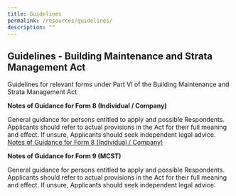 ```yaml
---
title: Guidelines
permalink: /resources/guidelines/
description: ""
---
```

Guidelines - Building Maintenance and Strata Management Act
-----------------------------------------------------------

Guidelines for relevant forms under Part VI of the Building Maintenance and Strata Management Act

**Notes of Guidance for Form 8 (Individual / Company)**

General guidance for persons entitled to apply and possible Respondents. Applicants should refer to actual provisions in the Act for their full meaning and effect. If unsure, Applicants should seek independent legal advice. 
[Notes of Guidance for Form 8 (Individual / Company)](/files/Guidelines/notes-of-guidance-for-form-8(individual-company).pdf)

**Notes of Guidance for Form 9 (MCST)**

General guidance for persons entitled to apply and possible Respondents. Applicants should refer to actual provisions in the Act for their full meaning and effect. If unsure, Applicants should seek independent legal advice.